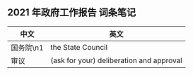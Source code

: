 ## 2021 年政府工作报告 词条笔记

中文 | 英文
--- | ---
国务院\n1 | the State Council
审议 | (ask for your) deliberation and approval
